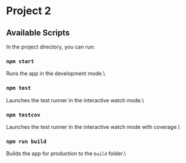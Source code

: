# Project 2

## Available Scripts
In the project directory, you can run:

### `npm start`
Runs the app in the development mode.\

### `npm test`
Launches the test runner in the interactive watch mode.\

### `npm testcov`
Launches the test runner in the interactive watch mode with coverage.\

### `npm run build`
Builds the app for production to the `build` folder.\